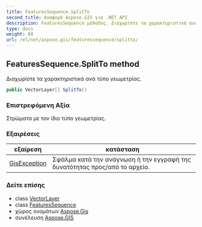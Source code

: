 ```yaml
---
title: FeaturesSequence.SplitTo
second_title: Αναφορά Aspose.GIS για .NET API
description: FeaturesSequence μέθοδος. Διαχωρίστε τα χαρακτηριστικά ανά τύπο γεωμετρίας.
type: docs
weight: 60
url: /el/net/aspose.gis/featuressequence/splitto/
---
```

## FeaturesSequence.SplitTo method

Διαχωρίστε τα χαρακτηριστικά ανά τύπο γεωμετρίας.

```csharp
public VectorLayer[] SplitTo()
```

### Επιστρεφόμενη Αξία

Στρώματα με τον ίδιο τύπο γεωμετρίας.

### Εξαιρέσεις

| εξαίρεση | κατάσταση |
| --- | --- |
| [GisException](../../gisexception/) | Σφάλμα κατά την ανάγνωση ή την εγγραφή της δυνατότητας προς/από το αρχείο. |

### Δείτε επίσης

* class [VectorLayer](../../vectorlayer/)
* class [FeaturesSequence](../)
* χώρος ονομάτων [Aspose.Gis](../../featuressequence/)
* συνέλευση [Aspose.GIS](../../../)


